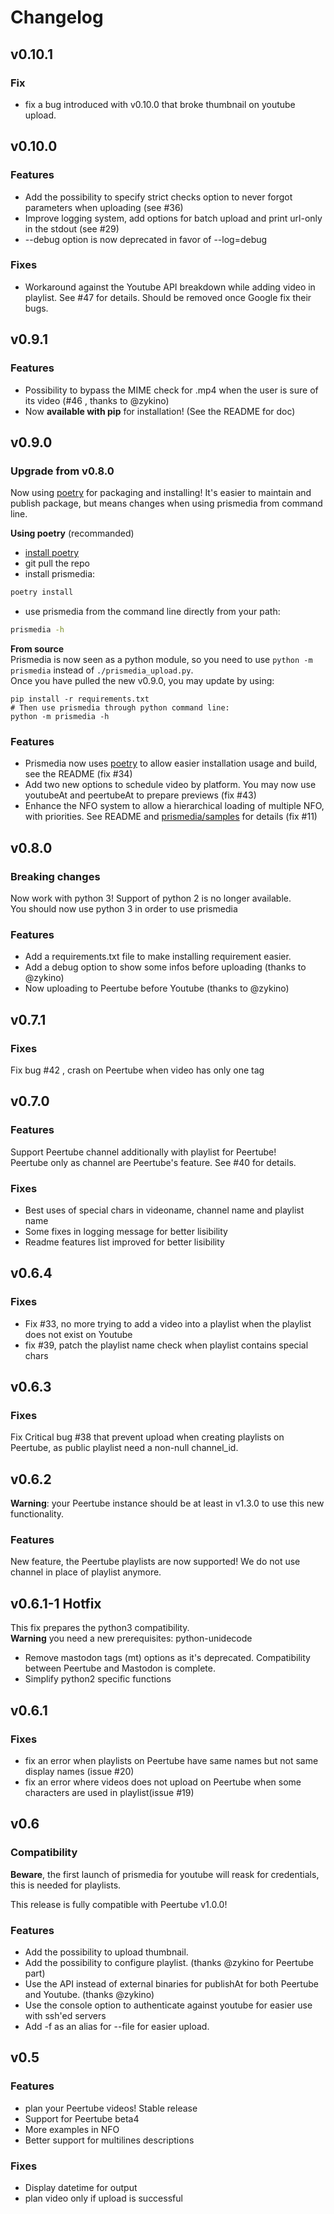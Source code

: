 # Changelog

## v0.10.1

### Fix
 - fix a bug introduced with v0.10.0 that broke thumbnail on youtube upload.

## v0.10.0

### Features
 - Add the possibility to specify strict checks option to never forgot parameters when uploading (see #36)
 - Improve logging system, add options for batch upload and print url-only in the stdout (see #29)
 - --debug option is now deprecated in favor of --log=debug 
 
### Fixes
 - Workaround against the Youtube API breakdown while adding video in playlist. See #47 for details. Should be removed once Google fix their bugs.


## v0.9.1

### Features
 - Possibility to bypass the MIME check for .mp4 when the user is sure of its video (#46 , thanks to @zykino)
 - Now **available with pip** for installation! (See the README for doc)


## v0.9.0

### Upgrade from v0.8.0
Now using [poetry](https://python-poetry.org/) for packaging and installing! It's easier to maintain and publish package, but means changes when using prismedia from command line.  

**Using poetry** (recommanded)

- [install poetry](https://python-poetry.org/docs/#installation)
- git pull the repo
- install prismedia:
```bash
poetry install
```
- use prismedia from the command line directly from your path:
```bash
prismedia -h
```

**From source**  
Prismedia is now seen as a python module, so you need to use `python -m prismedia` instead of `./prismedia_upload.py`.  
Once you have pulled the new v0.9.0, you may update by using:
```
pip install -r requirements.txt
# Then use prismedia through python command line:
python -m prismedia -h
```

### Features
 - Prismedia now uses [poetry](https://python-poetry.org) to allow easier installation usage and build, see the README (fix #34)
 - Add two new options to schedule video by platform. You may now use youtubeAt and peertubeAt to prepare previews (fix #43)
 - Enhance the NFO system to allow a hierarchical loading of multiple NFO, with priorities. See README and [prismedia/samples](prismedia/samples) for details (fix #11)

## v0.8.0

### Breaking changes
Now work with python 3! Support of python 2 is no longer available.  
You should now use python 3 in order to use prismedia

### Features
 - Add a requirements.txt file to make installing requirement easier.  
 - Add a debug option to show some infos before uploading (thanks to @zykino)  
 - Now uploading to Peertube before Youtube (thanks to @zykino)

## v0.7.1

### Fixes
Fix bug #42 , crash on Peertube when video has only one tag

## v0.7.0

### Features
Support Peertube channel additionally with playlist for Peertube!  
Peertube only as channel are Peertube's feature. See #40 for details.

### Fixes
 - Best uses of special chars in videoname, channel name and playlist name
 - Some fixes in logging message for better lisibility
 - Readme features list improved for better lisibility

## v0.6.4

### Fixes
 - Fix #33, no more trying to add a video into a playlist when the playlist does not exist on Youtube
 - fix #39, patch the playlist name check when playlist contains special chars

## v0.6.3

### Fixes
Fix Critical bug #38 that prevent upload when creating playlists on Peertube, as public playlist need a non-null channel_id.

## v0.6.2

**Warning**: your Peertube instance should be at least in v1.3.0 to use this new functionality.

### Features
New feature, the Peertube playlists are now supported!
We do not use channel in place of playlist anymore.

## v0.6.1-1 Hotfix
This fix prepares the python3 compatibility.  
**Warning** you need a new prerequisites: python-unidecode

 - Remove mastodon tags (mt) options as it's deprecated. Compatibility between Peertube and Mastodon is complete.
 - Simplify python2 specific functions

## v0.6.1

### Fixes
 - fix an error when playlists on Peertube have same names but not same display names (issue #20)
 - fix an error where videos does not upload on Peertube when some characters are used in playlist(issue #19)

## v0.6

### Compatibility ###
**Beware**, the first launch of prismedia for youtube will reask for credentials, this is needed for playlists.

This release is fully compatible with Peertube v1.0.0!

### Features
 - Add the possibility to upload thumbnail.
 - Add the possibility to configure playlist. (thanks @zykino for Peertube part)
 - Use the API instead of external binaries for publishAt for both Peertube and Youtube. (thanks @zykino)
 - Use the console option to authenticate against youtube for easier use with ssh'ed servers
 - Add -f as an alias for --file for easier upload.

## v0.5

### Features
 - plan your Peertube videos! Stable release
 - Support for Peertube beta4
 - More examples in NFO
 - Better support for multilines descriptions

### Fixes
 - Display datetime for output
 - plan video only if upload is successful